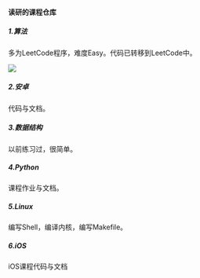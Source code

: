 #### 读研的课程仓库



##### 1.算法

多为LeetCode程序，难度Easy。代码已转移到LeetCode中。

![](https://pictures-1257961856.cos.ap-shanghai.myqcloud.com/images/blog_images/readme/1.png)

##### 2.安卓

代码与文档。

##### 3.数据结构

以前练习过，很简单。

##### 4.Python

课程作业与文档。

##### 5.Linux

编写Shell，编译内核，编写Makefile。

##### 6.iOS

iOS课程代码与文档